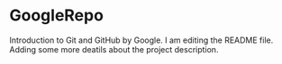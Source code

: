 # GoogleRepo
Introduction to Git and GitHub by Google.
I am editing the README file. Adding some more deatils about the project description.
